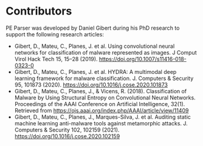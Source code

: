# Contributors

PE Parser was developed by Daniel Gibert during his PhD research to support the following research articles:
- Gibert, D., Mateu, C., Planes, J. et al. Using convolutional neural networks for classification of malware represented as images. J Comput Virol Hack Tech 15, 15–28 (2019). https://doi.org/10.1007/s11416-018-0323-0
- Gibert, D., Mateu, C., Planes, J. et al. HYDRA: A multimodal deep learning framework for malware classification. J. Computers & Security 95, 101873 (2020).  https://doi.org/10.1016/j.cose.2020.101873
- Gibert, D., Mateu, C., Planes, J., & Vicens, R. (2018). Classification of Malware by Using Structural Entropy on Convolutional Neural Networks. Proceedings of the AAAI Conference on Artificial Intelligence, 32(1). Retrieved from https://ojs.aaai.org/index.php/AAAI/article/view/11409
- Gibert, D., Mateu, C., Planes, J., Marques-Silva, J. et al. Auditing static machine learning anti-malware tools against metamorphic attacks. J. Computers & Security 102, 102159 (2021).  https://doi.org/10.1016/j.cose.2020.102159

